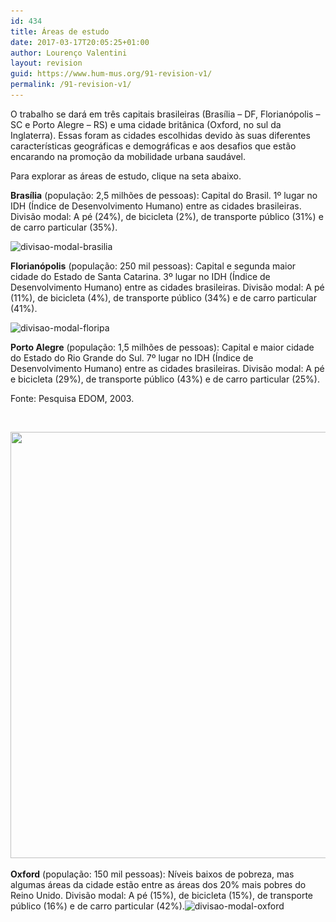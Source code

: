 ```yaml
---
id: 434
title: Áreas de estudo
date: 2017-03-17T20:05:25+01:00
author: Lourenço Valentini
layout: revision
guid: https://www.hum-mus.org/91-revision-v1/
permalink: /91-revision-v1/
---
```

O trabalho se dará em três capitais brasileiras (Brasília – DF, Florianópolis – SC e Porto Alegre – RS) e uma cidade britânica (Oxford, no sul da Inglaterra). Essas foram as cidades escolhidas devido às suas diferentes características geográficas e demográficas e aos desafios que estão encarando na promoção da mobilidade urbana saudável.

Para explorar as áreas de estudo, clique na seta abaixo.

<div class="googlemaps">
</div>

**Brasília** (população: 2,5 milhões de pessoas): Capital do Brasil. 1º lugar no IDH (Índice de Desenvolvimento Humano) entre as cidades brasileiras. Divisão modal: A pé (24%), de bicicleta (2%), de transporte público (31%) e de carro particular (35%).

<img class="alignnone wp-image-180 size-large" src="/wp-content/uploads/2016/08/divisao-modal-brasilia-1024x682.png?resize=1024%2C682" alt="divisao-modal-brasilia" width="1024" height="682" srcset="/wp-content/uploads/2016/08/divisao-modal-brasilia.png?resize=1024%2C682&ssl=1 1024w, /wp-content/uploads/2016/08/divisao-modal-brasilia.png?resize=300%2C200&ssl=1 300w, /wp-content/uploads/2016/08/divisao-modal-brasilia.png?resize=768%2C512&ssl=1 768w, /wp-content/uploads/2016/08/divisao-modal-brasilia.png?w=1334&ssl=1 1334w" sizes="(max-width: 1000px) 100vw, 1000px" data-recalc-dims="1" /> 

**Florianópolis** (população: 250 mil pessoas): Capital e segunda maior cidade do Estado de Santa Catarina. 3º lugar no IDH (Índice de Desenvolvimento Humano) entre as cidades brasileiras. Divisão modal: A pé (11%), de bicicleta (4%), de transporte público (34%) e de carro particular (41%).

<img class="alignnone wp-image-181 size-large" src="/wp-content/uploads/2016/08/divisao-modal-floripa-1024x682.png?resize=1024%2C682" alt="divisao-modal-floripa" width="1024" height="682" srcset="/wp-content/uploads/2016/08/divisao-modal-floripa.png?resize=1024%2C682&ssl=1 1024w, /wp-content/uploads/2016/08/divisao-modal-floripa.png?resize=300%2C200&ssl=1 300w, /wp-content/uploads/2016/08/divisao-modal-floripa.png?resize=768%2C512&ssl=1 768w, /wp-content/uploads/2016/08/divisao-modal-floripa.png?w=1334&ssl=1 1334w" sizes="(max-width: 1000px) 100vw, 1000px" data-recalc-dims="1" /> 

**Porto Alegre** (população: 1,5 milhões de pessoas): Capital e maior cidade do Estado do Rio Grande do Sul. 7º lugar no IDH (Índice de Desenvolvimento Humano) entre as cidades brasileiras. Divisão modal: A pé e bicicleta (29%), de transporte público (43%) e de carro particular (25%).

Fonte: Pesquisa EDOM, 2003.

&nbsp;

<img class="alignnone wp-image-363 size-medium" src="/wp-content/uploads/2016/08/divisao-modal-poa_atualizada.png?resize=1024%2C682&#038;ssl=1" width="1024" height="682" srcset="/wp-content/uploads/2016/08/divisao-modal-poa_atualizada.png?resize=300%2C200&ssl=1 300w, /wp-content/uploads/2016/08/divisao-modal-poa_atualizada.png?resize=768%2C512&ssl=1 768w, /wp-content/uploads/2016/08/divisao-modal-poa_atualizada.png?resize=1024%2C683&ssl=1 1024w, /wp-content/uploads/2016/08/divisao-modal-poa_atualizada.png?w=1333&ssl=1 1333w" sizes="(max-width: 1000px) 100vw, 1000px" data-recalc-dims="1" /> 

**Oxford** (população: 150 mil pessoas): Níveis baixos de pobreza, mas algumas áreas da cidade estão entre as áreas dos 20% mais pobres do Reino Unido. Divisão modal: A pé (15%), de bicicleta (15%), de transporte público (16%) e de carro particular (42%).<img class="alignnone wp-image-182 size-large" src="/wp-content/uploads/2016/08/divisao-modal-oxford-1024x682.png?resize=1024%2C682" alt="divisao-modal-oxford" width="1024" height="682" srcset="/wp-content/uploads/2016/08/divisao-modal-oxford.png?resize=1024%2C682&ssl=1 1024w, /wp-content/uploads/2016/08/divisao-modal-oxford.png?resize=300%2C200&ssl=1 300w, /wp-content/uploads/2016/08/divisao-modal-oxford.png?resize=768%2C512&ssl=1 768w, /wp-content/uploads/2016/08/divisao-modal-oxford.png?w=1334&ssl=1 1334w" sizes="(max-width: 1000px) 100vw, 1000px" data-recalc-dims="1" />